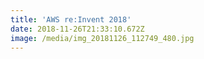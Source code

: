 ```yaml
---
title: 'AWS re:Invent 2018'
date: 2018-11-26T21:33:10.672Z
image: /media/img_20181126_112749_480.jpg
---
```


